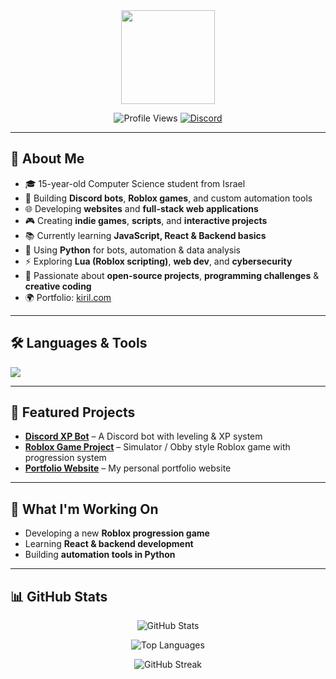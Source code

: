 

<!-- Profile Icon -->
<div align="center">
  <img height="150" src="https://cdn.discordapp.com/attachments/1218489615552479263/1420798072627265607/140178026.png?ex=68d6b4d1&is=68d56351&hm=7413bda919027acfcd22bdb78910e26793343c6b01c9de7ea2b6eed871f2fcdf&" />
</div>

<!-- Badges -->
<p align="center">
  <img src="https://komarev.com/ghpvc/?username=kirilt2&style=for-the-badge" alt="Profile Views" />
  <a href="https://discord.com/users/1121696422526464073" target="_blank">
    <img src="https://img.shields.io/badge/Discord-Contact-5865F2?logo=discord&logoColor=white&style=for-the-badge" alt="Discord" />
  </a>
</p>

---

## 📌 About Me
- 🎓 15-year-old Computer Science student from Israel  
- 🤖 Building **Discord bots**, **Roblox games**, and custom automation tools  
- 🌐 Developing **websites** and **full-stack web applications**  
- 🎮 Creating **indie games**, **scripts**, and **interactive projects**  
- 📚 Currently learning **JavaScript, React & Backend basics**  
- 🐍 Using **Python** for bots, automation & data analysis  
- ⚡ Exploring **Lua (Roblox scripting)**, **web dev**, and **cybersecurity**  
- 🚀 Passionate about **open-source projects**, **programming challenges** & **creative coding**  
- 🌍 Portfolio: [kiril.com](https://portfolio-websitev2.onrender.com/)

---

## 🛠️ Languages & Tools
<p>
  <img src="https://skillicons.dev/icons?i=js,python,lua,html,css,react" />
</p>

---

## 🚀 Featured Projects
- [**Discord XP Bot**](https://github.com/kirilt2/Discord-XP-Bot) – A Discord bot with leveling & XP system  
- [**Roblox Game Project**](#) – Simulator / Obby style Roblox game with progression system  
- [**Portfolio Website**](https://portfolio-websitev2.onrender.com/) – My personal portfolio website  

---

## 🔭 What I'm Working On
- Developing a new **Roblox progression game**  
- Learning **React & backend development**  
- Building **automation tools in Python**  

---

## 📊 GitHub Stats
<p align="center">
  <img src="https://github-readme-stats.vercel.app/api?username=kirilt2&show_icons=true&theme=tokyonight" alt="GitHub Stats" />
</p>
<p align="center">
  <img src="https://github-readme-stats.vercel.app/api/top-langs/?username=kirilt2&layout=compact&theme=tokyonight" alt="Top Languages" />
</p>

<!-- Keep your GitHub Streaks / Activity boxes -->
<p align="center">
  <img src="https://github-readme-streak-stats.herokuapp.com/?user=kirilt2&theme=tokyonight" alt="GitHub Streak" />
</p>
